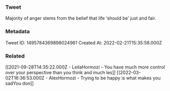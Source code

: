 ### Tweet
Majority of anger stems from the belief that life ‘should be’ just and fair.

### Metadata
Tweet ID: 1495784369898024961
Created At: 2022-02-21T15:35:58.000Z

### Related
[[2021-09-28T14:35:22.000Z - LeilaHormozi - You have much more control over your perspective than you think and much les]]
[[2022-03-02T16:36:53.000Z - AlexHormozi - Trying to be happy is what makes you sadYou don]]

